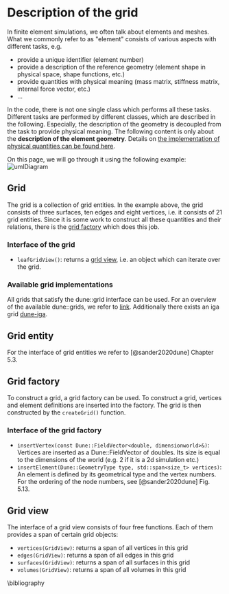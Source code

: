 # Description of the grid

In finite element simulations, we often talk about elements and meshes. What we commonly refer to as "element"
consists of various aspects with different tasks, e.g.  

- provide a unique identifier (element number)
- provide a description of the reference geometry (element shape in physical space, shape functions, etc.)
- provide quantities with physical meaning (mass matrix, stiffness matrix, internal force vector, etc.)
- ...

In the code, there is not one single class which performs all these tasks. Different tasks are performed by 
different classes, which are described in the following. Especially, the description of the geometry is
decoupled from the task to provide physical meaning. The following content is only about the 
**description of the element geometry**. Details on 
[the implementation of physical quantities can be found here](FiniteElements.md).

On this page, we will go through it using the following example:
![umlDiagram](diagrams/UMLGrid.drawio)

## Grid
The grid is a collection of grid entities. In the example above, the grid consists of three surfaces, 
ten edges and eight vertices, i.e. it consists of 21 grid entities. Since it is some work to construct all
these quantities and their relations, there is the [grid factory](theoryGrid.md#grid-factory) 
which does this job.

### Interface of the grid
- `leafGridView()`: returns a [grid view](theoryGrid.md#grid-view), 
i.e. an object which can iterate over the grid. 

### Available grid implementations
All grids that satisfy the dune::grid interface can be used. For an overview of the available dune::grids, we refer to [link](https://www.dune-project.org/doc/grids/).
Additionally there exists an iga grid [dune-iga](https://github.com/rath3t/dune-iga).

## Grid entity
For the interface of grid entities we refer to [@sander2020dune] Chapter 5.3.

## Grid factory
To construct a grid, a grid factory can be used. To construct a grid, vertices and element
definitions are inserted into the factory. The grid is then constructed by the `createGrid()` function.

### Interface of the grid factory
- `insertVertex(const Dune::FieldVector<double, dimensionworld>&)`: Vertices are inserted as a Dune::FieldVector
  of doubles. Its size is equal to the dimensions of the world (e.g. 2 if it is a 2d simulation etc.)
- `insertElement(Dune::GeometryType type, std::span<size_t> vertices)`: An element is defined
 by its geometrical type and the vertex numbers. For the ordering of the node numbers, see [@sander2020dune] Fig. 5.13.

## Grid view
The interface of a grid view consists of four free functions. Each of them provides a span of
certain grid objects:

- `vertices(GridView)`: returns a span of all vertices in this grid
- `edges(GridView)`: returns a span of all edges in this grid
- `surfaces(GridView)`: returns a span of all surfaces in this grid
- `volumes(GridView)`: returns a span of all volumes in this grid

\bibliography